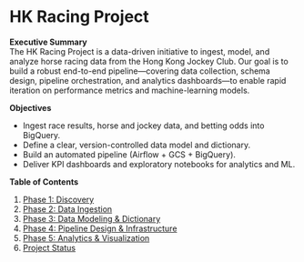 # HK Racing Project

**Executive Summary**  
The HK Racing Project is a data-driven initiative to ingest, model, and analyze horse racing data from the Hong Kong Jockey Club. Our goal is to build a robust end-to-end pipeline—covering data collection, schema design, pipeline orchestration, and analytics dashboards—to enable rapid iteration on performance metrics and machine-learning models.

**Objectives**  
- Ingest race results, horse and jockey data, and betting odds into BigQuery.  
- Define a clear, version-controlled data model and dictionary.  
- Build an automated pipeline (Airflow + GCS + BigQuery).  
- Deliver KPI dashboards and exploratory notebooks for analytics and ML.

**Table of Contents**  
1. [Phase 1: Discovery](phase-01-discovery.md)  
2. [Phase 2: Data Ingestion](phase-02-ingestion.md)  
3. [Phase 3: Data Modeling & Dictionary](phase-03-data-model.md)  
4. [Phase 4: Pipeline Design & Infrastructure](phase-04-pipeline-design.md)  
5. [Phase 5: Analytics & Visualization](phase-05-analytics-visualization.md)  
6. [Project Status](project-status.md)  
